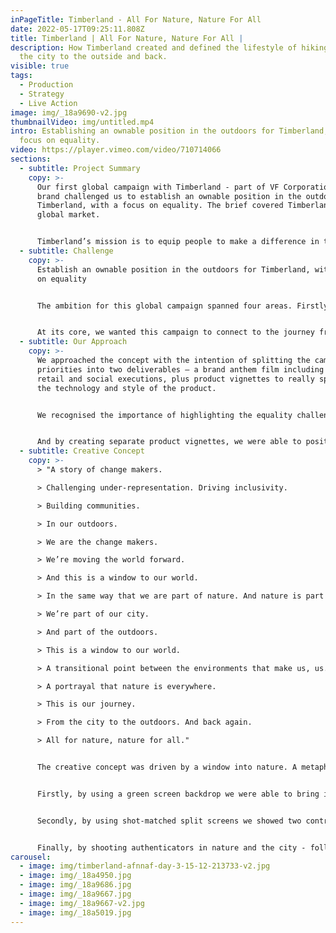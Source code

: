 ```yaml
---
inPageTitle: Timberland - All For Nature, Nature For All
date: 2022-05-17T09:25:11.808Z
title: Timberland | All For Nature, Nature For All |
description: How Timberland created and defined the lifestyle of hiking, from
  the city to the outside and back.
visible: true
tags:
  - Production
  - Strategy
  - Live Action
image: img/_18a9690-v2.jpg
thumbnailVideo: img/untitled.mp4
intro: Establishing an ownable position in the outdoors for Timberland, with a
  focus on equality.
video: https://player.vimeo.com/video/710714066
sections:
  - subtitle: Project Summary
    copy: >-
      Our first global campaign with Timberland - part of VF Corporation - the
      brand challenged us to establish an ownable position in the outdoors for
      Timberland, with a focus on equality. The brief covered Timberland’s
      global market.


      Timberland’s mission is to equip people to make a difference in the world. They do this by creating outstanding products and by trying to make a difference in the communities in which they live and work. They demonstrate this philosophy across all facets of their company, from their products to their employee involvement in their communities.
  - subtitle: Challenge
    copy: >-
      Establish an ownable position in the outdoors for Timberland, with a focus
      on equality


      The ambition for this global campaign spanned four areas. Firstly, owning the journey from the city to the outside. Secondly, leveraging community authenticators in our content. Thirdly, leading the city to outside movement through the lens of Timberland’s GreenStride™ technology. And finally, building lifestyle with eco-innovation apparel.


      At its core, we wanted this campaign to connect to the journey from the city to the outside, and back again.
  - subtitle: Our Approach
    copy: >-
      We approached the concept with the intention of splitting the campaign
      priorities into two deliverables – a brand anthem film including related
      retail and social executions, plus product vignettes to really speak to
      the technology and style of the product.


      We recognised the importance of highlighting the equality challenges the Timberland consumer faces and understood that building authentic relationships with the cast to bridge the gap between the consumer and the outdoors would be crucial within the anthem content.


      And by creating separate product vignettes, we were able to position GreenStride™ as the tool to bring comfort to the outside as well as elevating key head-to-toe looks focused on the brand’s EcoOriginal apparel.
  - subtitle: Creative Concept
    copy: >-
      > "A story of change makers.

      > Challenging under-representation. Driving inclusivity.

      > Building communities.

      > In our outdoors.

      > We are the change makers.

      > We’re moving the world forward.

      > And this is a window to our world.

      > In the same way that we are part of nature. And nature is part of us.

      > We’re part of our city.

      > And part of the outdoors.

      > This is a window to our world.

      > A transitional point between the environments that make us, us. A celebration of the contrast.

      > A portrayal that nature is everywhere.

      > This is our journey.

      > From the city to the outdoors. And back again.

      > All for nature, nature for all."


      The creative concept was driven by a window into nature. A metaphor that nature is for everyone, accessible to all. We conveyed this using three components that tell the city to nature story.


      Firstly, by using a green screen backdrop we were able to bring in a contrasting environment to constantly reinforce the city to nature and nature is everywhere messages - uniquely and symbolically.


      Secondly, by using shot-matched split screens we showed two contrasting environments by displaying the same action or movement happening in the nature and city setting.


      Finally, by shooting authenticators in nature and the city - following their interactions with each other and with nature. This kept the content real and relatable for the consumer.
carousel:
  - image: img/timberland-afnnaf-day-3-15-12-213733-v2.jpg
  - image: img/_18a4950.jpg
  - image: img/_18a9686.jpg
  - image: img/_18a9667.jpg
  - image: img/_18a9667-v2.jpg
  - image: img/_18a5019.jpg
---
```

